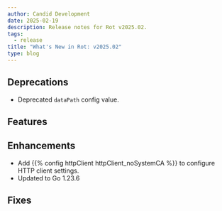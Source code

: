```yaml
---
author: Candid Development
date: 2025-02-19
description: Release notes for Rot v2025.02.
tags:
  - release
title: "What's New in Rot: v2025.02"
type: blog
---
```


## Deprecations

- Deprecated `dataPath` config value.

## Features

## Enhancements

- Add {{% config httpClient httpClient_noSystemCA %}} to configure HTTP client settings.
- Updated to Go 1.23.6

## Fixes

